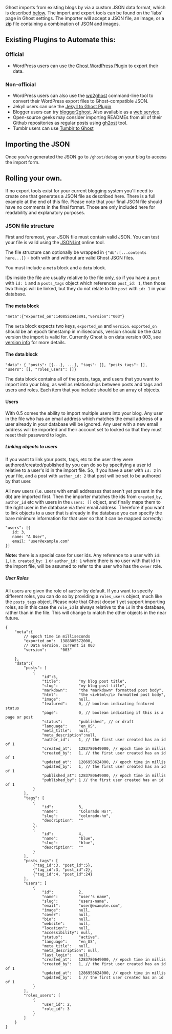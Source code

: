 Ghost imports from existing blogs by via a custom JSON data format, which is described [below](#json-file-structure). The import and export tools can be found on the 'labs' page in Ghost settings. The importer will accept a JSON file, an image, or a zip file containing a combination of JSON and images.

## Existing Plugins to Automate this:

### Official
* WordPress users can use the [Ghost WordPress Plugin](http://wordpress.org/plugins/ghost/) to export their data.

### Non-official
* WordPress users can also use the [wp2ghost](https://github.com/jonhoo/wp2ghost) command-line tool to convert their WordPress export files to Ghost-compatible JSON.
* Jekyll users can use the [Jekyll to Ghost Plugin](https://github.com/redwallhp/Jekyll-to-Ghost)
* Blogger users can try [blogger2ghost](https://github.com/bebraw/blogger2ghost). Also available as a [web service](http://blogger2ghost.com/).
* Open-source geeks may consider importing READMEs from all of their Github repositories as regular posts using [gh2ost](https://github.com/RReverser/gh2ost) tool.
* Tumblr users can use [Tumblr to Ghost](https://github.com/jpadilla/tumblr-to-ghost)

## Importing the JSON
Once you've generated the JSON go to `/ghost/debug` on your blog to access the import form.

## Rolling your own.

If no export tools exist for your current blogging system you'll need to create one that generates a JSON file as described here. There is a full example at the end of this file. Please note that your final JSON file should have no comments in the final format. Those are only included here for readability and explanatory purposes.

### JSON file structure

First and foremost, your JSON file must contain valid JSON. You can test your file is valid using the [JSONLint](http://jsonlint.com/) online tool.

The file structure can optionally be wrapped in `{"db":[...contents here...]}` - both with and without are valid Ghost JSON files.

You must include a `meta` block and a `data` block.

IDs inside the file are usually relative to the file only, so if you have a `post` with `id: 1` and a `posts_tags` object which references `post_id: 1`, then those two things will be linked, but they do not relate to the `post` with `id: 1` in your database. 

#### The meta block

`"meta":{"exported_on":1408552443891,"version":"003"}`

The `meta` block expects two keys, `exported_on` and `version`. `exported_on` should be an epoch timestamp in milliseconds, version should be the data version the import is valid for. Currently Ghost is on data version 003, see [version info](https://github.com/TryGhost/Ghost/wiki/Version-Info) for more details.

#### The data block

`"data": { "posts": [{...}, ...], "tags": [], "posts_tags": [], "users": [], "roles_users": []}`

The data block contains all of the posts, tags, and users that you want to import into your blog, as well as relationships between posts and tags and users and roles. Each item that you include should be an array of objects.

#### Users

With 0.5 comes the ability to import multiple users into your blog. Any user in the file who has an email address which matches the email address of a user already in your database will be ignored. Any user with a new email address will be imported and their account set to locked so that they must reset their password to login.

##### Linking objects to users

If you want to link your posts, tags, etc to the user they were authored/created/published by you can do so by specifying a user id relative to a user's id in the import file. So, if you have a user with `id: 2` in your file, and a post with `author_id: 2` that post will be set to be authored by that user.

All new users (i.e. users with email addresses that aren't yet present in the db) are imported first. Then the importer matches the ids from `created_by`, `author_id` etc with users in the `users: []` object, and finally maps them to the right user in the database via their email address. Therefore if you want to link objects to a user that is already in the database you can specify the bare minimum information for that user so that it can be mapped correctly:

```
"users": [{
   id: 3,
   name: "A User",
   email: "user@example.com"
}]
```

**Note:** there is a special case for user ids. Any reference to a user with `id: 1`, i.e. `created_by: 1` or `author_id: 1` where there is no user with that id in the import file, will be assumed to refer to the user who has the `owner` role.

##### User Roles

All users are given the role of `author` by default. If you want to specify different roles, you can do so by providing a `roles_users` object, much like the `posts_tags` object. Please note that Ghost doesn't yet support importing roles, so in this case the `role_id` is always relative to the `id` in the database, rather than in the file. This will change to match the other objects in the near future.

```
{
    "meta":{
        // epoch time in milliseconds
        "exported_on":  1388805572000,
        // Data version, current is 003
        "version":      "003"

    },
    "data":{
        "posts": [
            {
                "id":5,
                "title":        "my blog post title",
                "slug":         "my-blog-post-title",
                "markdown":     "the *markdown* formatted post body",
                "html":         "the <i>html</i> formatted post body",
                "image":        null,
                "featured":     0, // boolean indicating featured status
                "page":         0, // boolean indicating if this is a page or post
                "status":       "published", // or draft
                "language":     "en_US",
                "meta_title":   null,
                "meta_description":null,
                "author_id":    1, // the first user created has an id of 1
                "created_at":   1283780649000, // epoch time in millis
                "created_by":   1, // the first user created has an id of 1
                "updated_at":   1286958624000, // epoch time in millis
                "updated_by":   1, // the first user created has an id of 1
                "published_at": 1283780649000, // epoch time in millis
                "published_by": 1 // the first user created has an id of 1
            }
        ],
        "tags": [
            {
                "id":           3,
                "name":         "Colorado Ho!",
                "slug":         "colorado-ho",
                "description":  ""
            },
            {
                "id":           4,
                "name":         "blue",
                "slug":         "blue",
                "description":  ""
            }
        ],
        "posts_tags": [
            {"tag_id":3, "post_id":5},
            {"tag_id":3, "post_id":2},
            {"tag_id":4, "post_id":24}
        ],
        "users": [
            {
                "id":           2,
                "name":         "user's name",
                "slug":         "users-name",
                "email":        "user@example.com",
                "image":        null,
                "cover":        null,
                "bio":          null,
                "website":      null,
                "location":     null,
                "accessibility": null,
                "status":       "active",
                "language":     "en_US",
                "meta_title":   null,
                "meta_description": null,
                "last_login":   null,
                "created_at":   1283780649000, // epoch time in millis
                "created_by":   1, // the first user created has an id of 1
                "updated_at":   1286958624000, // epoch time in millis
                "updated_by":   1 // the first user created has an id of 1
            }
        ],
        "roles_users": [
            {
                "user_id": 2,
                "role_id": 3   
            }
        ]
    }
}
```